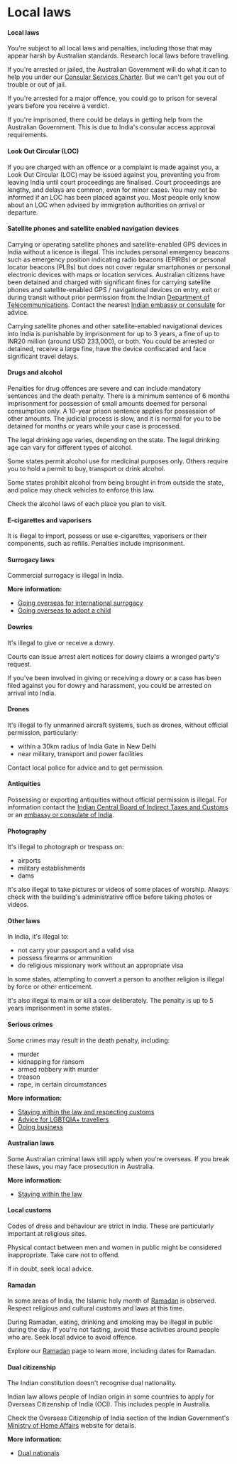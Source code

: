 # Local laws

#### Local laws

You're subject to all local laws and penalties, including those that may appear harsh by Australian standards. Research local laws before travelling.

If you're arrested or jailed, the Australian Government will do what it can to help you under our [Consular Services Charter](/consular-services/consular-services-charter "Consular Services Charter"). But we can't get you out of trouble or out of jail.

If you're arrested for a major offence, you could go to prison for several years before you receive a verdict.

If you're imprisoned, there could be delays in getting help from the Australian Government. This is due to India's consular access approval requirements.

#### Look Out Circular (LOC)

If you are charged with an offence or a complaint is made against you, a Look Out Circular (LOC) may be issued against you, preventing you from leaving India until court proceedings are finalised. Court proceedings are lengthy, and delays are common, even for minor cases. You may not be informed if an LOC has been placed against you. Most people only know about an LOC when advised by immigration authorities on arrival or departure.

#### Satellite phones and satellite enabled navigation devices

Carrying or operating satellite phones and satellite-enabled GPS devices in India without a licence is illegal. This includes personal emergency beacons such as emergency position indicating radio beacons (EPIRBs) or personal locator beacons (PLBs) but does not cover regular smartphones or personal electronic devices with maps or location services. Australian citizens have been detained and charged with significant fines for carrying satellite phones and satellite-enabled GPS / navigational devices on entry, exit or during transit without prior permission from the Indian [Department of Telecommunications](https://dot.gov.in/). Contact the nearest [Indian embassy or consulate](https://protocol.dfat.gov.au/Public/Missions/91) for advice. 

Carrying satellite phones and other satellite-enabled navigational devices into India is punishable by imprisonment for up to 3 years, a fine of up to INR20 million (around USD 233,000), or both. You could be arrested or detained, receive a large fine, have the device confiscated and face significant travel delays.

#### Drugs and alcohol

Penalties for drug offences are severe and can include mandatory sentences and the death penalty. There is a minimum sentence of 6 months imprisonment for possession of small amounts deemed for personal consumption only. A 10-year prison sentence applies for possession of other amounts. The judicial process is slow, and it is normal for you to be detained for months or years while your case is processed.

The legal drinking age varies, depending on the state. The legal drinking age can vary for different types of alcohol.

Some states permit alcohol use for medicinal purposes only. Others require you to hold a permit to buy, transport or drink alcohol.

Some states prohibit alcohol from being brought in from outside the state, and police may check vehicles to enforce this law.

Check the alcohol laws of each place you plan to visit.

#### E-cigarettes and vaporisers

It is illegal to import, possess or use e-cigarettes, vaporisers or their components, such as refills. Penalties include imprisonment.

#### Surrogacy laws

Commercial surrogacy is illegal in India.

**More information:**

* [Going overseas for international surrogacy](/before-you-go/activities/surrogacy "Going overseas for international surrogacy")
* [Going overseas to adopt a child](/before-you-go/activities/adoption "Going overseas to adopt a child")

#### Dowries

It's illegal to give or receive a dowry.

Courts can issue arrest alert notices for dowry claims a wronged party's request.

If you've been involved in giving or receiving a dowry or a case has been filed against you for dowry and harassment, you could be arrested on arrival into India.

#### Drones

It's illegal to fly unmanned aircraft systems, such as drones, without official permission, particularly:

* within a 30km radius of India Gate in New Delhi
* near military, transport and power facilities

Contact local police for advice and to get permission.

#### Antiquities

Possessing or exporting antiquities without official permission is illegal. For information contact the [Indian Central Board of Indirect Taxes and Customs](https://www.cbic.gov.in/) or an [embassy or consulate of India](https://protocol.dfat.gov.au/Public/Missions/91).

#### Photography

It's illegal to photograph or trespass on:

* airports
* military establishments
* dams

It's also illegal to take pictures or videos of some places of worship. Always check with the building's administrative office before taking photos or videos.

#### Other laws

In India, it's illegal to:

* not carry your passport and a valid visa
* possess firearms or ammunition
* do religious missionary work without an appropriate visa

In some states, attempting to convert a person to another religion is illegal by force or other enticement.

It's also illegal to maim or kill a cow deliberately. The penalty is up to 5 years imprisonment in some states.

#### Serious crimes

Some crimes may result in the death penalty, including:

* murder
* kidnapping for ransom
* armed robbery with murder
* treason
* rape, in certain circumstances

**More information:**

* [Staying within the law and respecting customs](/before-you-go/laws "Staying within the law")
* [Advice for LGBTQIA+ travellers](/before-you-go/who-you-are/LGBTQIA "Advice for LGBTQIA+ travellers")
* [Doing business](/before-you-go/activities/business "Going overseas for business")

#### Australian laws

Some Australian criminal laws still apply when you're overseas. If you break these laws, you may face prosecution in Australia.

**More information:**

* [Staying within the law](/before-you-go/laws "Staying within the law")

#### Local customs

Codes of dress and behaviour are strict in India. These are particularly important at religious sites.

Physical contact between men and women in public might be considered inappropriate. Take care not to offend.

If in doubt, seek local advice.

#### Ramadan

In some areas of India, the Islamic holy month of [Ramadan](https://www.smartraveller.gov.au/before-you-go/major-events/ramadan) is observed. Respect religious and cultural customs and laws at this time.

During Ramadan, eating, drinking and smoking may be illegal in public during the day. If you're not fasting, avoid these activities around people who are. Seek local advice to avoid offence.

Explore our [Ramadan](https://www.smartraveller.gov.au/before-you-go/major-events/ramadan) page to learn more, including dates for Ramadan.

#### Dual citizenship

The Indian constitution doesn't recognise dual nationality.

Indian law allows people of Indian origin in some countries to apply for Overseas Citizenship of India (OCI). This includes people in Australia.

Check the Overseas Citizenship of India section of the Indian Government's [Ministry of Home Affairs](//ociservices.gov.in/) website for details.

**More information:**

* [Dual nationals](/before-you-go/who-you-are/dual-nationals "Advice for dual nationals")